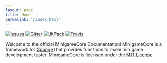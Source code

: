 ```yaml
---
layout: page
title: Home
permalink: "/index.html"
---
```


[![Issues](https://img.shields.io/github/issues/MinigameCore/MinigameCore.svg?style=flat-square)](http://www.github.com/MinigameCore/MinigameCore/issues/)
[![Gitter](https://img.shields.io/badge/chat-on_gitter-3F51B5.svg?style=flat-square)](https://gitter.im/MinigameCore/MinigameCore)
[![JitPack](https://jitpack.io/v/MinigameCore/MinigameCoreAPI.svg?style=flat-square)](https://jitpack.io/#MinigameCore/MinigameCoreAPI)
[![Travis](https://img.shields.io/travis/MinigameCore/MinigameCore.svg?style=flat-square)](https://travis-ci.org/MinigameCore/MinigameCore)


Welcome to the official MinigameCore Documentation! MinigameCore is a framework for [Sponge](https://www.spongepowered.org/) that provides
functions to make minigame development faster. MinigameCore is licensed under the [MIT License](https://tldrlegal.com/license/mit-license).
